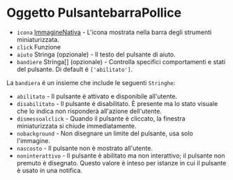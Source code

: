 # Oggetto PulsantebarraPollice

* `icona` [ImmagineNativa](../native-image.md) - L'icona mostrata nella barra degli strumenti miniaturizzata.
* `click` Funzione
* `aiuto` Stringa (opzionale) - Il testo del pulsante di aiuto.
* `bandiere` Stringa[] (opzionale) - Controlla specifici comportamenti e stati del pulsante. Di default é `['abilitato']`.

La `bandiera` é un insieme che include le seguenti `Stringhe`:

* `abilitato` - Il pulsante è attivato e disponibile all'utente.
* `disabilitato` - Il pulsante é disabilitato. È presente ma lo stato visuale che lo indica non risponderà all'azione dell'utente.
* `dismessoalclick` - Quando il pulsante è cliccato, la finestra miniaturizzata si chiude immediatamente.
* `nobackground` - Non disegnare un limite del pulsante, usa solo l'immagine.
* `nascosto` - Il pulsante non è mostrato all'utente.
* `noninterattivo` - Il pulsante è abilitato ma non interattivo; il pulsante non premuto è disegnato. Questo valore è inteso per istanze in cui il pulsante è usato in una notifica.
